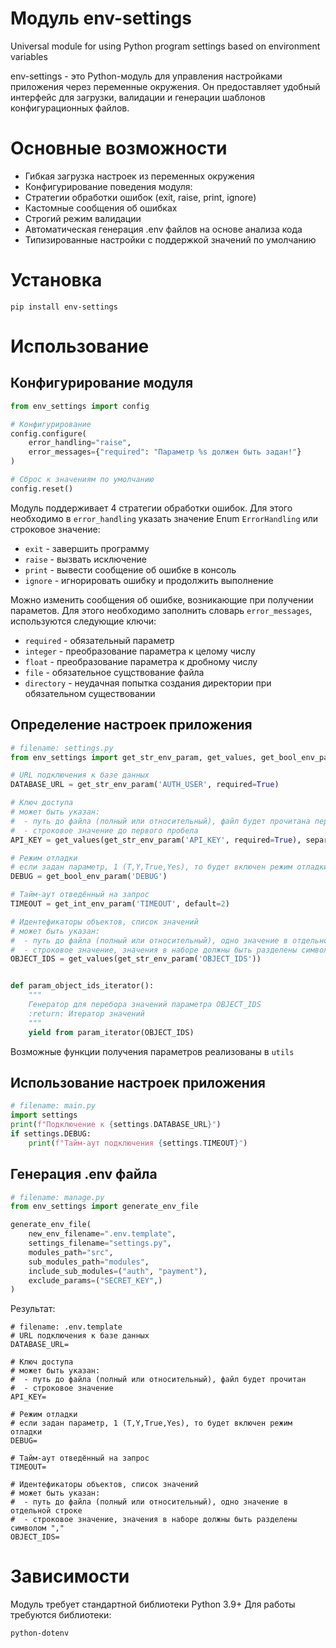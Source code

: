 # Модуль env-settings
Universal module for using Python program settings based on environment variables

env-settings - это Python-модуль для управления настройками приложения через переменные окружения.
Он предоставляет удобный интерфейс для загрузки, валидации и генерации шаблонов конфигурационных файлов.

# Основные возможности
* Гибкая загрузка настроек из переменных окружения
* Конфигурирование поведения модуля:
* Стратегии обработки ошибок (exit, raise, print, ignore)
* Кастомные сообщения об ошибках
* Строгий режим валидации
* Автоматическая генерация .env файлов на основе анализа кода
* Типизированные настройки с поддержкой значений по умолчанию

# Установка
```shell
pip install env-settings
```

# Использование
## Конфигурирование модуля
```python
from env_settings import config

# Конфигурирование
config.configure(
    error_handling="raise",
    error_messages={"required": "Параметр %s должен быть задан!"}
)

# Сброс к значениям по умолчанию
config.reset()
```
Модуль поддерживает 4 стратегии обработки ошибок.
Для этого необходимо в `error_handling` указать значение Enum `ErrorHandling` или строковое значение:
* `exit` - завершить программу
* `raise` - вызвать исключение
* `print` - вывести сообщение об ошибке в консоль
* `ignore` - игнорировать ошибку и продолжить выполнение

Можно изменить сообщения об ошибке, возникающие при получении параметов.
Для этого необходимо заполнить словарь `error_messages`, используются следующие ключи:
* `required` - обязательный параметр
* `integer` - преобразование параметра к целому числу
* `float` - преобразование параметра к дробному числу
* `file` - обязательное сущствование файла
* `directory` - неудачная попытка создания директории при обязательном существовании

## Определение настроек приложения
```python
# filename: settings.py
from env_settings import get_str_env_param, get_values, get_bool_env_param, get_int_env_param, param_iterator

# URL подключения к базе данных
DATABASE_URL = get_str_env_param('AUTH_USER', required=True)

# Ключ доступа
# может быть указан:
#  - путь до файла (полный или относительный), файл будет прочитана первая строка
#  - строковое значение до первого пробела
API_KEY = get_values(get_str_env_param('API_KEY', required=True), separator=' ')[0]

# Режим отладки
# если задан параметр, 1 (T,Y,True,Yes), то будет включен режим отладки
DEBUG = get_bool_env_param('DEBUG')

# Тайм-аут отведённый на запрос
TIMEOUT = get_int_env_param('TIMEOUT', default=2)

# Идентефикаторы объектов, список значений
# может быть указан:
#  - путь до файла (полный или относительный), одно значение в отдельной строке
#  - строковое значение, значения в наборе должны быть разделены символом ","
OBJECT_IDS = get_values(get_str_env_param('OBJECT_IDS'))


def param_object_ids_iterator():
    """
    Генератор для перебора значений параметра OBJECT_IDS
    :return: Итератор значений
    """
    yield from param_iterator(OBJECT_IDS)
```
Возможные функции получения параметров реализованы в `utils`

## Использование настроек приложения
```python
# filename: main.py
import settings
print(f"Подключение к {settings.DATABASE_URL}")
if settings.DEBUG:
    print(f"Тайм-аут подключения {settings.TIMEOUT}")
```
## Генерация .env файла
```python
# filename: manage.py
from env_settings import generate_env_file

generate_env_file(
    new_env_filename=".env.template",
    settings_filename="settings.py",
    modules_path="src",
    sub_modules_path="modules",
    include_sub_modules=("auth", "payment"),
    exclude_params=("SECRET_KEY",)
)
```
Результат:
```dotenv
# filename: .env.template
# URL подключения к базе данных
DATABASE_URL=

# Ключ доступа
# может быть указан:
#  - путь до файла (полный или относительный), файл будет прочитан
#  - строковое значение
API_KEY=

# Режим отладки
# если задан параметр, 1 (T,Y,True,Yes), то будет включен режим отладки
DEBUG=

# Тайм-аут отведённый на запрос
TIMEOUT=

# Идентефикаторы объектов, список значений
# может быть указан:
#  - путь до файла (полный или относительный), одно значение в отдельной строке
#  - строковое значение, значения в наборе должны быть разделены символом ","
OBJECT_IDS=
```

# Зависимости
Модуль требует стандартной библиотеки Python 3.9+
Для работы требуются библиотеки:
```txt
python-dotenv
```

